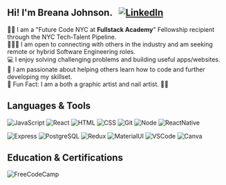 ## Hi! I'm Breana Johnson.   &nbsp;   [![LinkedIn](https://img.shields.io/badge/LinkedIn-0077B5?style=fplastic&logo=linkedin&logoColor=white)](https://www.linkedin.com/in/breanaj/)
👋🏽 I am a "Future Code NYC at **Fullstack Academy**" Fellowship recipient through the NYC Tech-Talent Pipeline.
<br>
👩🏽‍💻 I am open to connecting with others in the industry and am seeking remote or hybrid Software Engineering roles. 
<br>
💻 I enjoy solving challenging problems and building useful apps/websites.
<br>
💞️ I am passionate about helping others learn how to code and further developing my skillset.
<br> 
🎨 Fun Fact: I am a both a graphic artist and nail artist. 💅🏽

## Languages & Tools
![JavaScript](https://img.shields.io/badge/JavaScript-F7DF1E?style=plastic&logo=javascript&logoColor=black)
![React](https://img.shields.io/badge/React%20-%2320232a.svg?style=plastic&logo=react&logoColor=%2361DAFB)
![HTML](https://img.shields.io/badge/HTML5-E34F26?style=plastic&logo=html5&logoColor=white)
![CSS](https://img.shields.io/badge/CSS3-1572B6?style=plastic&logo=css3&logoColor=white)
![Git](https://img.shields.io/badge/Git%20-%23F05033.svg?style=plastic&logo=git&logoColor=white)
![Node](https://img.shields.io/badge/Node.js%20-%2343853D.svg?style=plastic&logo=node.js&logoColor=white)
![ReactNative](https://img.shields.io/badge/React_Native-20232A?style=plastic&logo=react&logoColor=61DAFB)

![Express](https://img.shields.io/badge/Express%20-%23404d59.svg?style=plastic)
![PostgreSQL](https://img.shields.io/badge/PostgreSQL-%23316192.svg??style=plastic&logo=postgresql&logoColor=white)
![Redux](https://img.shields.io/badge/Redux-593D88?style=plastic&logo=redux&logoColor=white)
![MaterialUI](https://img.shields.io/badge/Material%20UI-007FFF?style=plastic&logo=mui&logoColor=white)
![VSCode](https://img.shields.io/badge/VS%20Code%20-%23007ACC.svg?style=plastic&logo=visual-studio-code&logoColor=white)
![Canva](https://img.shields.io/badge/Canva-%2300C4CC.svg?&style=plastic&logo=Canva&logoColor=white)

## Education & Certifications
![FreeCodeCamp](https://img.shields.io/badge/freecodecamp-27273D?style=plastic&logo=freecodecamp&logoColor=white)
